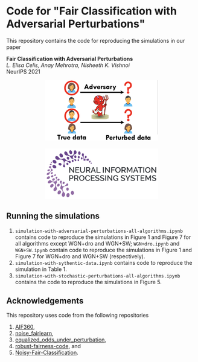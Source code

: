 # Code for "Fair Classification with Adversarial Perturbations"

This repository contains the code for reproducing the simulations in our paper

**Fair Classification with Adversarial Perturbations**<br>
*L. Elisa Celis, Anay Mehrotra, Nisheeth K. Vishnoi*<br>
NeurIPS 2021

<p align="center">
  <img src="adversary-v2.png" alt="Adversarial Model" width="300"/>
  <br>
  <br>
  
  <img src="NeurIPS-logo.png" alt="NeurIPS21 Logo" width="300"/>
</p>



## Running the simulations
1. `simulation-with-adversarial-perturbations-all-algorithms.ipynb` contains code to reproduce the simulations in Figure 1 and Figure 7 for all algorithms except WGN+dro and WGN+SW; `WGN+dro.ipynb` and `WGN+SW.ipynb` contain code to reproduce the simulations in Figure 1 and Figure 7 for WGN+dro and WGN+SW (respectively).
2. `simulation-with-sythentic-data.ipynb` contains code to reproduce the simulation in Table 1.
3. `simulation-with-stochastic-perturbations-all-algorithms.ipynb` contains the code to reproduce the simulations in Figure 5.


## Acknowledgements
This repository uses code from the following repositories 
1. [AIF360](https://github.com/Trusted-AI/AIF360),
2. [noise_fairlearn](https://github.com/AIasd/noise_fairlearn),
3. [equalized_odds_under_perturbation](https://github.com/matthklein/equalized_odds_under_perturbation),
4. [robust-fairness-code](https://github.com/wenshuoguo/robust-fairness-code), and
5. [Noisy-Fair-Classification](https://github.com/vijaykeswani/Noisy-Fair-Classification).
